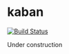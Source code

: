 # kaban

[![Build Status](https://travis-ci.org/srtkkou/kaban.svg?branch=main)](https://travis-ci.org/srtkkou/kaban)

Under construction
